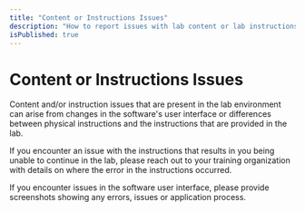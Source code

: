 ```yaml
---
title: "Content or Instructions Issues"
description: "How to report issues with lab content or lab instructions."
isPublished: true
---
```


# Content or Instructions Issues

Content and/or instruction issues that are present in the lab environment can arise from changes in the software's user interface or differences between physical instructions and the instructions that are provided in the lab.

If you encounter an issue with the instructions that results in you being unable to continue in the lab, please reach out to your training organization with details on where the error in the instructions occurred. 

If you encounter issues in the software user interface, please provide screenshots showing any errors, issues or application process. 